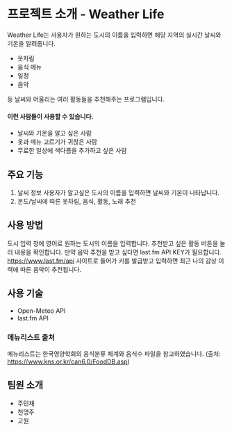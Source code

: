 # 프로젝트 소개 - Weather Life
Weather Life는 사용자가 원하는 도시의 이름을 입력하면 해당 지역의 실시간 날씨와 기온을 알려줍니다.

+ 옷차림
+ 음식 메뉴
+ 일정
+ 음악

등 날씨와 어울리는 여러 활동들을 추천해주는 프로그램입니다.

#### 이런 사람들이 사용할 수 있습니다.

+ 날씨와 기온을 알고 싶은 사람
+ 옷과 메뉴 고르기가 귀찮은 사람
+ 무료한 일상에 색다름을 추가하고 싶은 사람

## 주요 기능
1. 날씨 정보
   사용자가 알고싶은 도시의 이름을 입력하면 날씨와 기온이 나타납니다.
2. 온도/날씨에 따른 옷차림, 음식, 활동, 노래 추천

## 사용 방법
도시 입력 창에 영어로 원하는 도시의 이름을 입력합니다. 추천받고 싶은 활동 버튼을 눌러 내용을 확인합니다. 만약 음악 추천을 받고 싶다면 last.fm API KEY가 필요합니다. https://www.last.fm/api 사이트로 들어가 키를 발급받고 입력하면 최근 나의 감상 이력에 따른 음악이 추천됩니다.

## 사용 기술
+ Open-Meteo API
+ last.fm API

### 메뉴리스트 출처
메뉴리스트는 한국영양학회의 음식분류 체계와 음식수 파일을 참고하였습니다. (출처: https://www.kns.or.kr/can6.0/FoodDB.asp)

## 팀원 소개
+ 주민채
+ 천명주
+ 고원
